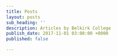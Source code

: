 ```yaml
---
title: Posts
layout: posts
sub_heading: ''
description: Articles by Belkirk College
publish_date: 2017-11-01 03:00:00 +0000
published: false

---
```


